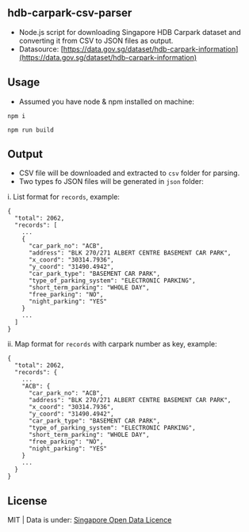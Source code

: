 ## hdb-carpark-csv-parser

* Node.js script for downloading Singapore HDB Carpark dataset and converting it from CSV to JSON files as output.
* Datasource: [https://data.gov.sg/dataset/hdb-carpark-information](https://data.gov.sg/dataset/hdb-carpark-information)

## Usage

* Assumed you have node & npm installed on machine:

```
npm i

npm run build
```

## Output

* CSV file will be downloaded and extracted to `csv` folder for parsing.
* Two types fo JSON files will be generated in `json` folder:

i. List format for `records`, example:

```
{
  "total": 2062,
  "records": [
    ...
    {
      "car_park_no": "ACB",
      "address": "BLK 270/271 ALBERT CENTRE BASEMENT CAR PARK",
      "x_coord": "30314.7936",
      "y_coord": "31490.4942",
      "car_park_type": "BASEMENT CAR PARK",
      "type_of_parking_system": "ELECTRONIC PARKING",
      "short_term_parking": "WHOLE DAY",
      "free_parking": "NO",
      "night_parking": "YES"
    }
    ...
  ]
}
```

ii. Map format for `records` with carpark number as key, example:

```
{
  "total": 2062,
  "records": {
    ...
    "ACB": {
      "car_park_no": "ACB",
      "address": "BLK 270/271 ALBERT CENTRE BASEMENT CAR PARK",
      "x_coord": "30314.7936",
      "y_coord": "31490.4942",
      "car_park_type": "BASEMENT CAR PARK",
      "type_of_parking_system": "ELECTRONIC PARKING",
      "short_term_parking": "WHOLE DAY",
      "free_parking": "NO",
      "night_parking": "YES"
    }
    ...
  }
}
```

## License

MIT |
Data is under: [Singapore Open Data Licence](https://data.gov.sg/open-data-licence)
